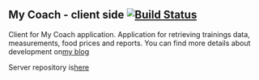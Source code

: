 ## My Coach - client side [![Build Status](https://travis-ci.org/ArturCzopek/my-coach.svg?branch=master)](https://travis-ci.org/ArturCzopek/my-coach)

Client for My Coach application. Application for retrieving trainings data, measurements, food prices and reports. You can find more details about development on[my blog](http://www.simplecoding.pl/)

Server repository is[here](http://github.com/ArturCzopek/my-coach-server)
